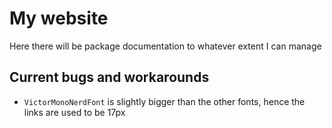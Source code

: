 # My website

Here there will be package documentation to whatever extent I can manage

## Current bugs and workarounds

- `VictorMonoNerdFont` is slightly bigger than the other fonts, hence the links are used to be 17px